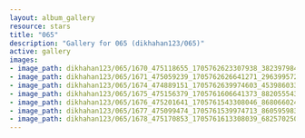 ```yaml
---
layout: album_gallery
resource: stars
title: "065"
description: "Gallery for 065 (dikhahan123/065)"
active: gallery
images:
- image_path: dikhahan123/065/1670_475118655_1705762623307938_3823979845580588416_n.jpg
- image_path: dikhahan123/065/1671_475059239_1705762626641271_2963995724265604514_n.jpg
- image_path: dikhahan123/065/1674_474889151_1705762639974603_4539860331990984591_n.jpg
- image_path: dikhahan123/065/1675_475156379_1705761606641373_8820555433223780167_n.jpg
- image_path: dikhahan123/065/1676_475201641_1705761543308046_8680660242162959930_n.jpg
- image_path: dikhahan123/065/1677_475099474_1705761539974713_860595983824594435_n.jpg
- image_path: dikhahan123/065/1678_475170853_1705761613308039_6825702502167593622_n.jpg
---
```

